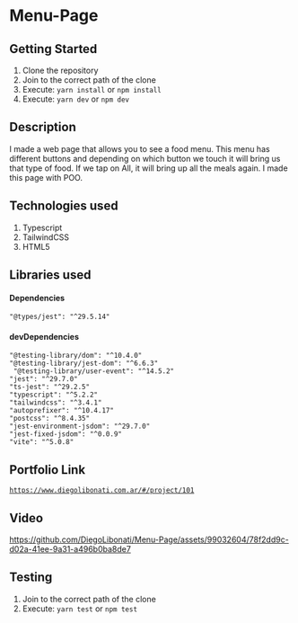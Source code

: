 # Menu-Page

## Getting Started

1. Clone the repository
2. Join to the correct path of the clone
3. Execute: `yarn install` or `npm install`
4. Execute: `yarn dev` or `npm dev`

## Description

I made a web page that allows you to see a food menu. This menu has different buttons and depending on which button we touch it will bring us that type of food. If we tap on All, it will bring up all the meals again. I made this page with POO.

## Technologies used

1. Typescript
2. TailwindCSS
3. HTML5

## Libraries used

#### Dependencies

```
"@types/jest": "^29.5.14"
```

#### devDependencies

```
"@testing-library/dom": "^10.4.0"
"@testing-library/jest-dom": "^6.6.3"
 "@testing-library/user-event": "^14.5.2"
"jest": "^29.7.0"
"ts-jest": "^29.2.5"
"typescript": "^5.2.2"
"tailwindcss": "^3.4.1"
"autoprefixer": "^10.4.17"
"postcss": "^8.4.35"
"jest-environment-jsdom": "^29.7.0"
"jest-fixed-jsdom": "^0.0.9"
"vite": "^5.0.8"
```

## Portfolio Link

[`https://www.diegolibonati.com.ar/#/project/101`](https://www.diegolibonati.com.ar/#/project/101)

## Video

https://github.com/DiegoLibonati/Menu-Page/assets/99032604/78f2dd9c-d02a-41ee-9a31-a496b0ba8de7

## Testing

1. Join to the correct path of the clone
2. Execute: `yarn test` or `npm test`